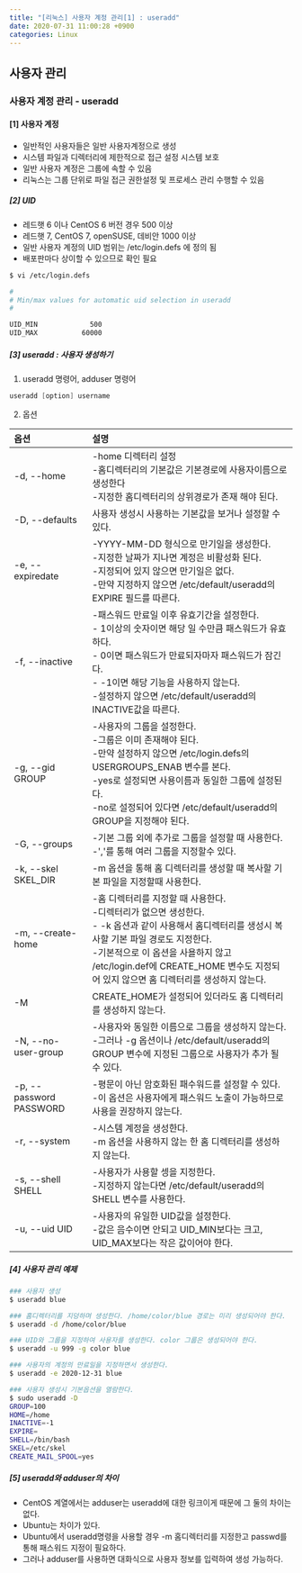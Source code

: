 ```yaml
---
title: "[리눅스] 사용자 계정 관리[1] : useradd"
date: 2020-07-31 11:00:28 +0900
categories: Linux
---
```


## 사용자 관리 

### 사용자 계정 관리 - useradd

#### [1] 사용자 계정

- 일반적인 사용자들은 일반 사용자계정으로 생성
- 시스템 파일과 디렉터리에 제한적으로 접근 설정 시스템 보호
- 일반 사용자 계정은 그룹에 속할 수 있음
- 리눅스는 그룹 단위로 파일 접근 권한설정 및 프로세스 관리 수행할 수 있음

##### [2] UID

- 레드햇 6 이나 CentOS 6 버전 경우 500 이상
- 레드햇 7, CentOS 7, openSUSE, 데비안 1000 이상
- 일반 사용자 계정의 UID 범위는 /etc/login.defs 에 정의 됨
- 배포판마다 상이할 수 있으므로 확인 필요

```bash
$ vi /etc/login.defs

# 
# Min/max values for automatic uid selection in useradd
#

UID_MIN             500
UID_MAX           60000

```


##### [3] useradd : 사용자 생성하기

1) useradd 명령어, adduser 명령어

```s
useradd [option] username
```

2) 옵션

|옵션            |설명                                |
|:--------------|:-----------------------------------|
|-d, --home|-home 디렉터리 설정 <br/>-홈디렉터리의 기본값은 기본경로에 사용자이름으로 생성한다 <br/>-지정한 홈디렉터리의 상위경로가 존재 해야 된다.|
|-D, --defaults|사용자 생성시 사용하는 기본값을 보거나 설정할 수있다.|
|-e, --expiredate|-YYYY-MM-DD 형식으로 만기일을 생성한다.<br/>-지정한 날짜가 지나면 계정은 비활성화 된다.<br/>-지정되어 있지 않으면 만기일은 없다.<br/>-만약 지정하지 않으면 /etc/default/useradd의 EXPIRE 필드를 따른다.|
|-f, --inactive|-패스워드 만료일 이후 유효기간을 설정한다.<br/>- 1이상의 숫자이면 해당 일 수만큼 패스워드가 유효하다.<br/>- 0이면 패스워드가 만료되자마자 패스워드가 잠긴다.<br/>- -1이면 해당 기능을 사용하지 않는다.<br/>-설정하지 않으면 /etc/default/useradd의 INACTIVE값을 따른다.|
|-g, --gid GROUP|-사용자의 그룹을 설정한다.<br/>-그룹은 이미 존재해야 된다.<br/>-만약 설정하지 않으면 /etc/login.defs의 USERGROUPS_ENAB 변수를 본다.<br/>-yes로 설정되면 사용이름과 동일한 그룹에 설정된다.<br/>-no로 설정되어 있다면 /etc/default/useradd의 GROUP을 지정해야 된다.|
|-G, --groups|-기본 그룹 외에 추가로 그룹을 설정할 때 사용한다. <br/>-','를 통해 여러 그룹을 지정할수 있다.|
|-k, --skel SKEL_DIR| -m 옵션을 통해 홈 디렉터리를 생성할 때 복사할 기본 파일을 지정할때 사용한다.|
|-m, --create-home|-홈 디렉터리를 지정할 때 사용한다.<br/>-디렉터리가 없으면 생성한다.<br/>- -k 옵션과 같이 사용해서 홈디렉터리를 생성시 복사할 기본 파일 경로도 지정한다.<br/>-기본적으로 이 옵션을 사욜하지 않고 /etc/login.def에 CREATE_HOME 변수도 지정되어 있지 않으면 홈 디렉터리를 생성하지 않는다.|
|-M|CREATE_HOME가 설정되어 있더라도 홈 디렉터리를 생성하지 않는다.|
|-N, --no-user-group|-사용자와 동일한 이름으로 그룹을 생성하지 않는다.<br/>-그러나 -g 옵션이나 /etc/default/useradd의 GROUP 변수에 지정된 그룹으로 사용자가 추가 될 수 있다.|
|-p, --password PASSWORD|-평문이 아닌 암호화된 패수워드를 설정할 수 있다.<br/>-이 옵션은 사용자에게 패스워드 노출이 가능하므로 사용을 권장하지 않는다.|
|-r, --system|-시스템 계정을 생성한다.<br/>-m 옵션을 사용하지 않는 한 홈 디렉터리를 생성하지 않는다.|
|-s, --shell SHELL|-사용자가 사용할 셍을 지정한다.<br/>-지정하지 않는다면 /etc/default/useradd의 SHELL 변수를 사용한다.|
|-u, --uid UID|-사용자의 유일한 UID값을 설정한다.<br/>-값은 음수이면 안되고 UID_MIN보다는 크고, UID_MAX보다는 작은 값이어야 한다.|


##### [4] 사용자 관리 예제

```bash
### 사용자 생성
$ useradd blue

### 홈디렉터리를 지덩하며 생성한다. /home/color/blue 경로는 미리 생성되어야 한다.
$ useradd -d /home/color/blue

### UID와 그룹을 지정하여 사용자를 생성한다. color 그룹은 생성되어야 한다.
$ useradd -u 999 -g color blue

### 사용자의 계정의 만료일을 지정하면서 생성한다.
$ useradd -e 2020-12-31 blue

### 사용자 생성시 기본옵션을 열람한다.
$ sudo useradd -D
GROUP=100
HOME=/home
INACTIVE=-1
EXPIRE=
SHELL=/bin/bash
SKEL=/etc/skel
CREATE_MAIL_SPOOL=yes
```

##### [5] useradd와 adduser의 차이

- CentOS 계열에서는 adduser는 useradd에 대한 링크이게 때문에 그 둘의 차이는 없다.
- Ubuntu는 차이가 있다.
- Ubuntu에서 useradd명령을 사용할 경우 -m 홈디렉터리를 지정한고 passwd를 통해 패스워드 지정이 필요하다.
- 그러나 adduser를 사용하면 대화식으로 사용자 정보를 입력하여 생성 가능하다.



